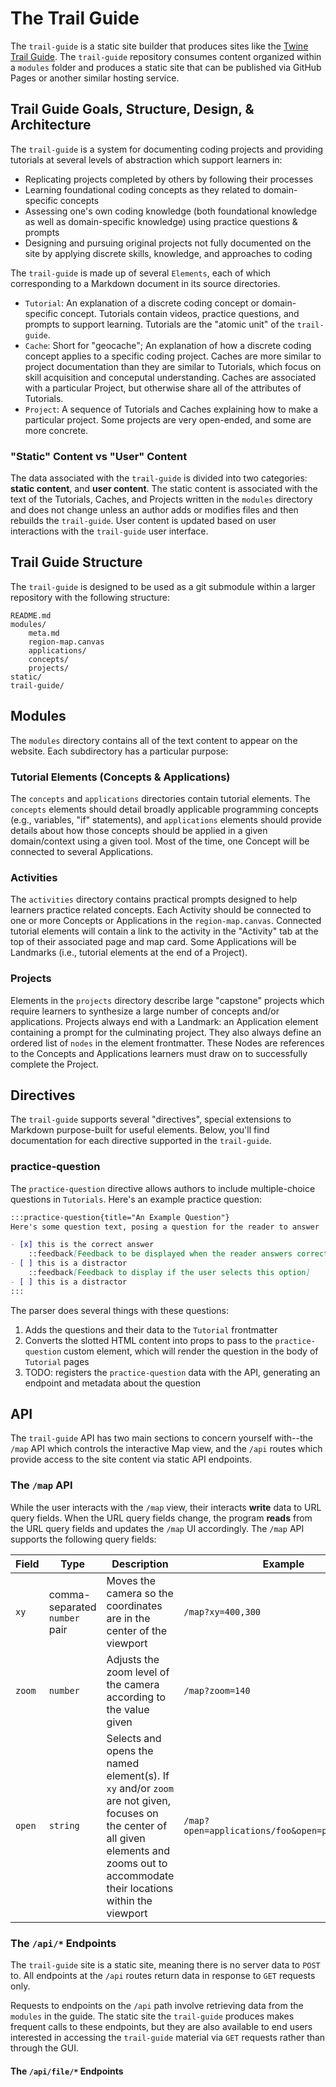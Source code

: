 # The Trail Guide

The `trail-guide` is a static site builder that produces sites like the [Twine Trail Guide](https://curriculum.codevirginia.org/twine-trail-guide). The `trail-guide` repository consumes content organized within a `modules` folder and produces a static site that can be published via GitHub Pages or another similar hosting service.

## Trail Guide Goals, Structure, Design, & Architecture

The `trail-guide` is a system for documenting coding projects and providing tutorials at several levels of abstraction which support learners in:

- Replicating projects completed by others by following their processes
- Learning foundational coding concepts as they related to domain-specific concepts
- Assessing one's own coding knowledge (both foundational knowledge as well as domain-specific knowledge) using practice questions & prompts
- Designing and pursuing original projects not fully documented on the site by applying discrete skills, knowledge, and approaches to coding

The `trail-guide` is made up of several `Elements`, each of which corresponding to a Markdown document in its source directories.

- `Tutorial`: An explanation of a discrete coding concept or domain-specific concept. Tutorials contain videos, practice questions, and prompts to support learning. Tutorials are the "atomic unit" of the `trail-guide`.
- `Cache`: Short for "geocache"; An explanation of how a discrete coding concept applies to a specific coding project. Caches are more similar to project documentation than they are similar to Tutorials, which focus on skill acquisition and conceputal understanding. Caches are associated with a particular Project, but otherwise share all of the attributes of Tutorials.
- `Project`: A sequence of Tutorials and Caches explaining how to make a particular project. Some projects are very open-ended, and some are more concrete.

### "Static" Content vs "User" Content

The data associated with the `trail-guide` is divided into two categories: **static content**, and **user content**. The static content is associated with the text of the Tutorials, Caches, and Projects written in the `modules` directory and does not change unless an author adds or modifies files and then rebuilds the `trail-guide`. User content is updated based on user interactions with the `trail-guide` user interface.

## Trail Guide Structure

The `trail-guide` is designed to be used as a git submodule within a larger repository with the following structure:

```
README.md
modules/
	meta.md
	region-map.canvas
	applications/
	concepts/
	projects/
static/
trail-guide/
```

## Modules

The `modules` directory contains all of the text content to appear on the website. Each subdirectory has a particular purpose:

### Tutorial Elements (Concepts & Applications)

The `concepts` and `applications` directories contain tutorial elements. The `concepts` elements should detail broadly applicable programming concepts (e.g., variables, "if" statements), and `applications` elements should provide details about how those concepts should be applied in a given domain/context using a given tool. Most of the time, one Concept will be connected to several Applications. 

### Activities

The `activities` directory contains practical prompts designed to help learners practice related concepts. Each Activity should be connected to one or more Concepts or Applications in the `region-map.canvas`. Connected tutorial elements will contain a link to the activity in the "Activity" tab at the top of their associated page and map card. Some Applications will be Landmarks (i.e., tutorial elements at the end of a Project).

### Projects

Elements in the `projects` directory describe large "capstone" projects which require learners to synthesize a large number of concepts and/or applications. Projects always end with a Landmark: an Application element containing a prompt for the culminating project. They also always define an ordered list of `nodes` in the element frontmatter. These Nodes are references to the Concepts and Applications learners must draw on to successfully complete the Project.

## Directives

The `trail-guide` supports several "directives", special extensions to Markdown purpose-built for useful elements. Below, you'll find documentation for each directive supported in the `trail-guide`.

### practice-question

The `practice-question` directive allows authors to include multiple-choice questions in `Tutorials`. Here's an example practice question:

```markdown
:::practice-question{title="An Example Question"}
Here's some question text, posing a question for the reader to answer

- [x] this is the correct answer
	::feedback[Feedback to be displayed when the reader answers correctly selects this option]
- [ ] this is a distractor
	::feedback[Feedback to display if the user selects this option]
- [ ] this is a distractor
:::
```

The parser does several things with these questions:

1. Adds the questions and their data to the `Tutorial` frontmatter
2. Converts the slotted HTML content into props to pass to the `practice-question` custom element, which will render the question in the body of `Tutorial` pages
3. TODO: registers the `practice-question` data with the API, generating an endpoint and metadata about the question

## API

The `trail-guide` API has two main sections to concern yourself with--the `/map` API which controls the interactive Map view, and the `/api` routes which provide access to the site content via static API endpoints.

### The `/map` API

While the user interacts with the `/map` view, their interacts **write** data to URL query fields. When the URL query fields change, the program **reads** from the URL query fields and updates the `/map` UI accordingly. The `/map` API supports the following query fields:

| Field  | Type | Description | Example |
| ------ | ---- | ----------- | ------- |
| `xy`   | comma-separated `number` pair | Moves the camera so the coordinates are in the center of the viewport | `/map?xy=400,300` |
| `zoom` | `number` | Adjusts the zoom level of the camera according to the value given | `/map?zoom=140` |
| `open`  | `string` | Selects and opens the named element(s). If `xy` and/or `zoom` are not given, focuses on the center of all given elements and zooms out to accommodate their locations within the viewport | `/map?open=applications/foo&open=projects/bar` |

### The `/api/*` Endpoints

The `trail-guide` site is a static site, meaning there is no server data to `POST` to. All endpoints at the `/api` routes return data in response to `GET` requests only.

Requests to endpoints on the `/api` path involve retrieving data from the `modules` in the guide. The static site the `trail-guide` produces makes frequent calls to these endpoints, but they are also available to end users interested in accessing the `trail-guide` material via `GET` requests rather than through the GUI.

#### The `/api/file/*` Endpoints

